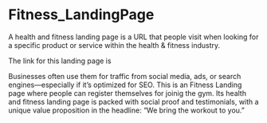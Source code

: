 # Fitness_LandingPage
A health and fitness landing page is a URL that people visit when looking for a specific product or service within the health &amp; fitness industry. 

The link for this landing page is 

Businesses often use them for traffic from social media, ads, or search engines—especially if it’s optimized for SEO.
This is an Fitness Landing page where people can register themselves for joinig the gym.
Its health and fitness landing page is packed with social proof and testimonials, with a unique value proposition in the headline: “We bring the workout to you.”

